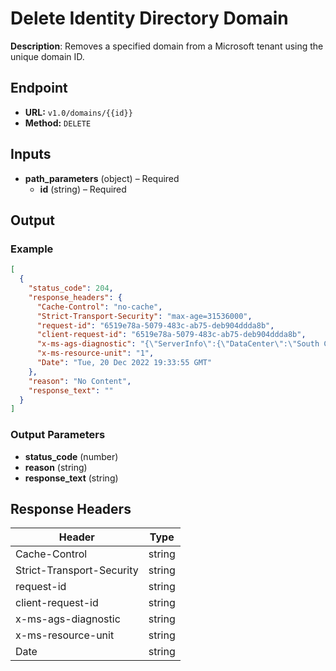 # Delete Identity Directory Domain

**Description**: Removes a specified domain from a Microsoft tenant using the unique domain ID.

## Endpoint

- **URL:** `v1.0/domains/{{id}}`
- **Method:** `DELETE`
## Inputs

- **path_parameters** (object) – Required
  - **id** (string) – Required
## Output

### Example

```json
[
  {
    "status_code": 204,
    "response_headers": {
      "Cache-Control": "no-cache",
      "Strict-Transport-Security": "max-age=31536000",
      "request-id": "6519e78a-5079-483c-ab75-deb904ddda8b",
      "client-request-id": "6519e78a-5079-483c-ab75-deb904ddda8b",
      "x-ms-ags-diagnostic": "{\"ServerInfo\":{\"DataCenter\":\"South Central US\",\"Slice\":\"E\",\"Ring\":\"5\",\"ScaleUnit\":\"000\",\"RoleInstance\":\"SN1PEPF00008F01\"}}",
      "x-ms-resource-unit": "1",
      "Date": "Tue, 20 Dec 2022 19:33:55 GMT"
    },
    "reason": "No Content",
    "response_text": ""
  }
]
```
### Output Parameters

- **status_code** (number)
- **reason** (string)
- **response_text** (string)
## Response Headers

| Header | Type |
|--------|------|
| Cache-Control | string |
| Strict-Transport-Security | string |
| request-id | string |
| client-request-id | string |
| x-ms-ags-diagnostic | string |
| x-ms-resource-unit | string |
| Date | string |